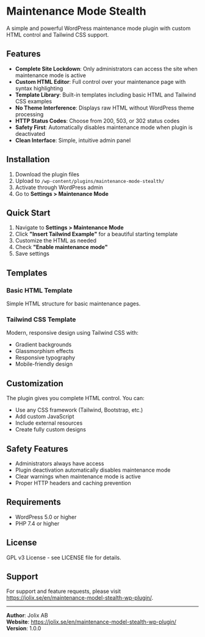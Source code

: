# Maintenance Mode Stealth

A simple and powerful WordPress maintenance mode plugin with custom HTML control and Tailwind CSS support.

## Features

- **Complete Site Lockdown**: Only administrators can access the site when maintenance mode is active
- **Custom HTML Editor**: Full control over your maintenance page with syntax highlighting
- **Template Library**: Built-in templates including basic HTML and Tailwind CSS examples  
- **No Theme Interference**: Displays raw HTML without WordPress theme processing
- **HTTP Status Codes**: Choose from 200, 503, or 302 status codes
- **Safety First**: Automatically disables maintenance mode when plugin is deactivated
- **Clean Interface**: Simple, intuitive admin panel

## Installation

1. Download the plugin files
2. Upload to `/wp-content/plugins/maintenance-mode-stealth/`
3. Activate through WordPress admin
4. Go to **Settings > Maintenance Mode**

## Quick Start

1. Navigate to **Settings > Maintenance Mode**
2. Click **"Insert Tailwind Example"** for a beautiful starting template
3. Customize the HTML as needed
4. Check **"Enable maintenance mode"**
5. Save settings

## Templates

### Basic HTML Template
Simple HTML structure for basic maintenance pages.

### Tailwind CSS Template
Modern, responsive design using Tailwind CSS with:
- Gradient backgrounds
- Glassmorphism effects
- Responsive typography
- Mobile-friendly design

## Customization

The plugin gives you complete HTML control. You can:
- Use any CSS framework (Tailwind, Bootstrap, etc.)
- Add custom JavaScript
- Include external resources
- Create fully custom designs

## Safety Features

- Administrators always have access
- Plugin deactivation automatically disables maintenance mode
- Clear warnings when maintenance mode is active
- Proper HTTP headers and caching prevention

## Requirements

- WordPress 5.0 or higher
- PHP 7.4 or higher

## License

GPL v3 License - see LICENSE file for details.

## Support

For support and feature requests, please visit https://jolix.se/en/maintenance-model-stealth-wp-plugin/.

---

**Author**: Jolix AB  
**Website**: https://jolix.se/en/maintenance-model-stealth-wp-plugin/  
**Version**: 1.0.0

